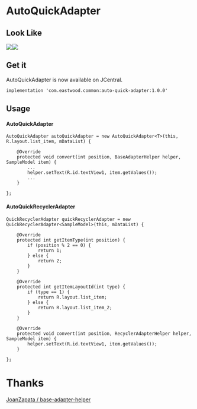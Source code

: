 # AutoQuickAdapter

## Look Like

<img src='https://github.com/EastWoodYang/MicroModule/blob/master/picture/1.gif'/><img src='https://github.com/EastWoodYang/MicroModule/blob/master/picture/2.gif'/>

## Get it
AutoQuickAdapter is now available on JCentral.

    implementation 'com.eastwood.common:auto-quick-adapter:1.0.0'


## Usage

#### AutoQuickAdapter

    AutoQuickAdapter autoQuickAdapter = new AutoQuickAdapter<T>(this, R.layout.list_item, mDataList) {
     
        @Override
        protected void convert(int position, BaseAdapterHelper helper, SampleModel item) {
            ...
            helper.setText(R.id.textView1, item.getValues());
            ...
        }
        
    };
    
#### AutoQuickRecyclerAdapter
    
    QuickRecyclerAdapter quickRecyclerAdapter = new QuickRecyclerAdapter<SampleModel>(this, mDataList) {
        
        @Override
        protected int getItemType(int position) {
            if (position % 2 == 0) {
                return 1;
            } else {
                return 2;
            }
        }
     
        @Override
        protected int getItemLayoutId(int type) {
            if (type == 1) {
                return R.layout.list_item;
            } else {
                return R.layout.list_item_2;
            }
        }
     
        @Override
        protected void convert(int position, RecyclerAdapterHelper helper, SampleModel item) {
            helper.setText(R.id.textView1, item.getValues());
        }
        
    };



# Thanks
[JoanZapata / base-adapter-helper](https://github.com/JoanZapata/base-adapter-helper)   